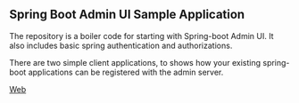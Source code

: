 ## Spring Boot Admin UI Sample Application

The repository is a boiler code for starting with Spring-boot Admin UI. It also includes basic spring authentication and authorizations.

There are two simple client applications, to shows how your existing spring-boot applications can be registered with the admin server.

[Web](http://praveenksingh.github.io/SpringBootAdminSample)
